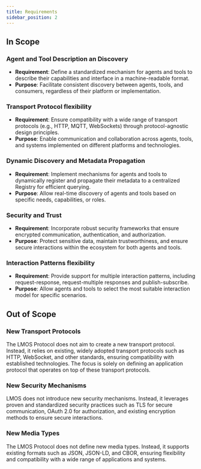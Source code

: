 ```yaml
---
title: Requirements
sidebar_position: 2
---
```


## In Scope

### Agent and Tool Description an Discovery
- **Requirement**: Define a standardized mechanism for agents and tools to describe their capabilities and interface in a machine-readable format.  
- **Purpose**: Facilitate consistent discovery between agents, tools, and consumers, regardless of their platform or implementation.  

### Transport Protocol flexibility
- **Requirement**: Ensure compatibility with a wide range of transport protocols (e.g., HTTP, MQTT, WebSockets) through protocol-agnostic design principles.  
- **Purpose**: Enable communication and collaboration across agents, tools, and systems implemented on different platforms and technologies.  

### Dynamic Discovery and Metadata Propagation  
- **Requirement**: Implement mechanisms for agents and tools to dynamically register and propagate their metadata to a centralized Registry for efficient querying.  
- **Purpose**: Allow real-time discovery of agents and tools based on specific needs, capabilities, or roles.  

### Security and Trust  
- **Requirement**: Incorporate robust security frameworks that ensure encrypted communication, authentication, and authorization.  
- **Purpose**: Protect sensitive data, maintain trustworthiness, and ensure secure interactions within the ecosystem for both agents and tools.  

### Interaction  Patterns flexibility
- **Requirement**: Provide support for multiple interaction patterns, including request-response, request-multiple responses and publish-subscribe.  
- **Purpose**: Allow agents and tools to select the most suitable interaction model for specific scenarios.  

## Out of Scope

### New Transport Protocols

The LMOS Protocol does not aim to create a new transport protocol. Instead, it relies on existing, widely adopted transport protocols such as HTTP, WebSocket, and other standards, ensuring compatibility with established technologies. The focus is solely on defining an application protocol that operates on top of these transport protocols.


### New Security Mechanisms

LMOS does not introduce new security mechanisms. Instead, it leverages proven and standardized security practices such as TLS for secure communication, OAuth 2.0 for authorization, and existing encryption methods to ensure secure interactions. 

### New Media Types

The LMOS Protocol does not define new media types. Instead, it supports existing formats such as JSON, JSON-LD, and CBOR, ensuring flexibility and compatibility with a wide range of applications and systems.


